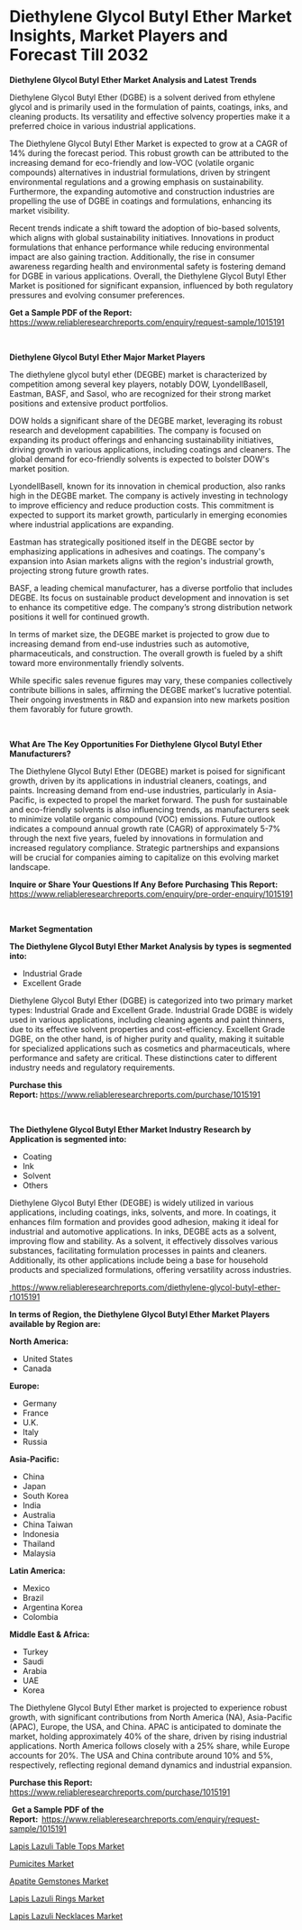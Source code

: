 <p><h1>Diethylene Glycol Butyl Ether Market Insights, Market Players and Forecast Till 2032</h1></p><p><strong>Diethylene Glycol Butyl Ether Market Analysis and Latest Trends</strong></p>
<p><p>Diethylene Glycol Butyl Ether (DGBE) is a solvent derived from ethylene glycol and is primarily used in the formulation of paints, coatings, inks, and cleaning products. Its versatility and effective solvency properties make it a preferred choice in various industrial applications.</p><p>The Diethylene Glycol Butyl Ether Market is expected to grow at a CAGR of 14% during the forecast period. This robust growth can be attributed to the increasing demand for eco-friendly and low-VOC (volatile organic compounds) alternatives in industrial formulations, driven by stringent environmental regulations and a growing emphasis on sustainability. Furthermore, the expanding automotive and construction industries are propelling the use of DGBE in coatings and formulations, enhancing its market visibility.</p><p>Recent trends indicate a shift toward the adoption of bio-based solvents, which aligns with global sustainability initiatives. Innovations in product formulations that enhance performance while reducing environmental impact are also gaining traction. Additionally, the rise in consumer awareness regarding health and environmental safety is fostering demand for DGBE in various applications. Overall, the Diethylene Glycol Butyl Ether Market is positioned for significant expansion, influenced by both regulatory pressures and evolving consumer preferences.</p></p>
<p><strong>Get a Sample PDF of the Report:&nbsp;</strong> <a href="https://www.reliableresearchreports.com/enquiry/request-sample/1015191?utm_campaign=8&utm_medium=2&utm_source=Github&utm_content=ia&utm_term=06032025&utm_id=diethylene-glycol-butyl-ether">https://www.reliableresearchreports.com/enquiry/request-sample/1015191</a></p>
<p>&nbsp;</p>
<p><strong>Diethylene Glycol Butyl Ether Major Market Players</strong></p>
<p><p>The diethylene glycol butyl ether (DEGBE) market is characterized by competition among several key players, notably DOW, LyondellBasell, Eastman, BASF, and Sasol, who are recognized for their strong market positions and extensive product portfolios.</p><p>DOW holds a significant share of the DEGBE market, leveraging its robust research and development capabilities. The company is focused on expanding its product offerings and enhancing sustainability initiatives, driving growth in various applications, including coatings and cleaners. The global demand for eco-friendly solvents is expected to bolster DOW's market position.</p><p>LyondellBasell, known for its innovation in chemical production, also ranks high in the DEGBE market. The company is actively investing in technology to improve efficiency and reduce production costs. This commitment is expected to support its market growth, particularly in emerging economies where industrial applications are expanding.</p><p>Eastman has strategically positioned itself in the DEGBE sector by emphasizing applications in adhesives and coatings. The company's expansion into Asian markets aligns with the region's industrial growth, projecting strong future growth rates. </p><p>BASF, a leading chemical manufacturer, has a diverse portfolio that includes DEGBE. Its focus on sustainable product development and innovation is set to enhance its competitive edge. The company’s strong distribution network positions it well for continued growth.</p><p>In terms of market size, the DEGBE market is projected to grow due to increasing demand from end-use industries such as automotive, pharmaceuticals, and construction. The overall growth is fueled by a shift toward more environmentally friendly solvents.</p><p>While specific sales revenue figures may vary, these companies collectively contribute billions in sales, affirming the DEGBE market's lucrative potential. Their ongoing investments in R&D and expansion into new markets position them favorably for future growth.</p></p>
<p>&nbsp;</p>
<p><strong>What Are The Key Opportunities For Diethylene Glycol Butyl Ether Manufacturers?</strong></p>
<p><p>The Diethylene Glycol Butyl Ether (DEGBE) market is poised for significant growth, driven by its applications in industrial cleaners, coatings, and paints. Increasing demand from end-use industries, particularly in Asia-Pacific, is expected to propel the market forward. The push for sustainable and eco-friendly solvents is also influencing trends, as manufacturers seek to minimize volatile organic compound (VOC) emissions. Future outlook indicates a compound annual growth rate (CAGR) of approximately 5-7% through the next five years, fueled by innovations in formulation and increased regulatory compliance. Strategic partnerships and expansions will be crucial for companies aiming to capitalize on this evolving market landscape.</p></p>
<p><strong>Inquire or Share Your Questions If Any Before Purchasing This Report:</strong> <a href="https://www.reliableresearchreports.com/enquiry/pre-order-enquiry/1015191?utm_campaign=8&utm_medium=2&utm_source=Github&utm_content=ia&utm_term=06032025&utm_id=diethylene-glycol-butyl-ether">https://www.reliableresearchreports.com/enquiry/pre-order-enquiry/1015191</a></p>
<p>&nbsp;</p>
<p><strong>Market Segmentation</strong></p>
<p><strong>The Diethylene Glycol Butyl Ether Market Analysis by types is segmented into:</strong></p>
<p><ul><li>Industrial Grade</li><li>Excellent Grade</li></ul></p>
<p><p>Diethylene Glycol Butyl Ether (DGBE) is categorized into two primary market types: Industrial Grade and Excellent Grade. Industrial Grade DGBE is widely used in various applications, including cleaning agents and paint thinners, due to its effective solvent properties and cost-efficiency. Excellent Grade DGBE, on the other hand, is of higher purity and quality, making it suitable for specialized applications such as cosmetics and pharmaceuticals, where performance and safety are critical. These distinctions cater to different industry needs and regulatory requirements.</p></p>
<p><strong>Purchase this Report:&nbsp;</strong><a href="https://www.reliableresearchreports.com/purchase/1015191?utm_campaign=8&utm_medium=2&utm_source=Github&utm_content=ia&utm_term=06032025&utm_id=diethylene-glycol-butyl-ether">https://www.reliableresearchreports.com/purchase/1015191</a></p>
<p>&nbsp;</p>
<p><strong>The Diethylene Glycol Butyl Ether Market Industry Research by Application is segmented into:</strong></p>
<p><ul><li>Coating</li><li>Ink</li><li>Solvent</li><li>Others</li></ul></p>
<p><p>Diethylene Glycol Butyl Ether (DEGBE) is widely utilized in various applications, including coatings, inks, solvents, and more. In coatings, it enhances film formation and provides good adhesion, making it ideal for industrial and automotive applications. In inks, DEGBE acts as a solvent, improving flow and stability. As a solvent, it effectively dissolves various substances, facilitating formulation processes in paints and cleaners. Additionally, its other applications include being a base for household products and specialized formulations, offering versatility across industries.</p></p>
<p><a href="https://www.reliableresearchreports.com/diethylene-glycol-butyl-ether-r1015191?utm_campaign=8&utm_medium=2&utm_source=Github&utm_content=ia&utm_term=06032025&utm_id=diethylene-glycol-butyl-ether">&nbsp;https://www.reliableresearchreports.com/diethylene-glycol-butyl-ether-r1015191</a></p>
<p><strong>In terms of Region, the Diethylene Glycol Butyl Ether Market Players available by Region are:</strong></p>
<p>
    <p> <strong> North America: </strong>
        <ul>
            <li>United States</li>
            <li>Canada</li>
        </ul>
        </p> 
    <p> <strong> Europe: </strong>
        <ul>
            <li>Germany</li>
            <li>France</li>
            <li>U.K.</li>
            <li>Italy</li>
            <li>Russia</li>
        </ul>
        </p> 
    <p> <strong> Asia-Pacific: </strong>
        <ul>
            <li>China</li>
            <li>Japan</li>
            <li>South Korea</li>
            <li>India</li>
            <li>Australia</li>
            <li>China Taiwan</li>
            <li>Indonesia</li>
            <li>Thailand</li>
            <li>Malaysia</li>
        </ul>
        </p> 
    <p> <strong> Latin America: </strong>
        <ul>
            <li>Mexico</li>
            <li>Brazil</li>
            <li>Argentina Korea</li>
            <li>Colombia</li>
        </ul>
        </p> 
    <p> <strong> Middle East & Africa: </strong>
        <ul>
            <li>Turkey</li>
            <li>Saudi</li>
            <li>Arabia</li>
            <li>UAE</li>
            <li>Korea</li>
        </ul>
    </p>
    </p>
<p><p>The Diethylene Glycol Butyl Ether market is projected to experience robust growth, with significant contributions from North America (NA), Asia-Pacific (APAC), Europe, the USA, and China. APAC is anticipated to dominate the market, holding approximately 40% of the share, driven by rising industrial applications. North America follows closely with a 25% share, while Europe accounts for 20%. The USA and China contribute around 10% and 5%, respectively, reflecting regional demand dynamics and industrial expansion.</p></p>
<p><strong>Purchase this Report: </strong><a href="https://www.reliableresearchreports.com/purchase/1015191?utm_campaign=8&utm_medium=2&utm_source=Github&utm_content=ia&utm_term=06032025&utm_id=diethylene-glycol-butyl-ether">https://www.reliableresearchreports.com/purchase/1015191</a></p>
<p>&nbsp;<strong>Get a Sample PDF of the Report:&nbsp;&nbsp;</strong><a href="https://www.reliableresearchreports.com/enquiry/request-sample/1015191?utm_campaign=8&utm_medium=2&utm_source=Github&utm_content=ia&utm_term=06032025&utm_id=diethylene-glycol-butyl-ether">https://www.reliableresearchreports.com/enquiry/request-sample/1015191</a></p>
<p><strong></strong></p>
<p><p><a href="https://github.com/shpirttangim48/Market-Research-Report-List-1/blob/main/lapis-lazuli-table-tops-market.md?utm_campaign=8&utm_medium=2&utm_source=Github&utm_content=ia&utm_term=06032025&utm_id=diethylene-glycol-butyl-ether">Lapis Lazuli Table Tops Market</a></p><p><a href="https://github.com/marteionun0/Market-Research-Report-List-1/blob/main/pumicites-market.md?utm_campaign=8&utm_medium=2&utm_source=Github&utm_content=ia&utm_term=06032025&utm_id=diethylene-glycol-butyl-ether">Pumicites Market</a></p><p><a href="https://github.com/lugnabirue/Market-Research-Report-List-1/blob/main/apatite-gemstones-market.md?utm_campaign=8&utm_medium=2&utm_source=Github&utm_content=ia&utm_term=06032025&utm_id=diethylene-glycol-butyl-ether">Apatite Gemstones Market</a></p><p><a href="https://github.com/maseykokosq1/Market-Research-Report-List-1/blob/main/lapis-lazuli-rings-market.md?utm_campaign=8&utm_medium=2&utm_source=Github&utm_content=ia&utm_term=06032025&utm_id=diethylene-glycol-butyl-ether">Lapis Lazuli Rings Market</a></p><p><a href="https://github.com/braisykhwezi/Market-Research-Report-List-1/blob/main/lapis-lazuli-necklaces-market.md?utm_campaign=8&utm_medium=2&utm_source=Github&utm_content=ia&utm_term=06032025&utm_id=diethylene-glycol-butyl-ether">Lapis Lazuli Necklaces Market</a></p></p>